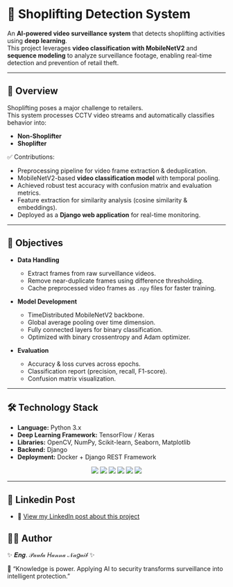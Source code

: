 # 🛒 Shoplifting Detection System 

An **AI-powered video surveillance system** that detects shoplifting activities using **deep learning**.  
This project leverages **video classification with MobileNetV2** and **sequence modeling** to analyze surveillance footage, enabling real-time detection and prevention of retail theft.  

---

## 📖 Overview  

Shoplifting poses a major challenge to retailers.  
This system processes CCTV video streams and automatically classifies behavior into:  

- **Non-Shoplifter**  
- **Shoplifter**  

✅ Contributions:  
- Preprocessing pipeline for video frame extraction & deduplication.  
- MobileNetV2-based **video classification model** with temporal pooling.  
- Achieved robust test accuracy with confusion matrix and evaluation metrics.  
- Feature extraction for similarity analysis (cosine similarity & embeddings).  
- Deployed as a **Django web application** for real-time monitoring.  

---

## 🎯 Objectives  

- **Data Handling**  
  - Extract frames from raw surveillance videos.  
  - Remove near-duplicate frames using difference thresholding.  
  - Cache preprocessed video frames as `.npy` files for faster training.  

- **Model Development**  
  - TimeDistributed MobileNetV2 backbone.  
  - Global average pooling over time dimension.  
  - Fully connected layers for binary classification.  
  - Optimized with binary crossentropy and Adam optimizer.  

- **Evaluation**  
  - Accuracy & loss curves across epochs.  
  - Classification report (precision, recall, F1-score).  
  - Confusion matrix visualization.  

---

## 🛠️ Technology Stack  

- **Language:** Python 3.x  
- **Deep Learning Framework:** TensorFlow / Keras  
- **Libraries:** OpenCV, NumPy, Scikit-learn, Seaborn, Matplotlib  
- **Backend:** Django  
- **Deployment:** Docker + Django REST Framework  

<p align="center">
  <img src="https://img.shields.io/badge/Python-3776AB?style=for-the-badge&logo=python&logoColor=white"/>
  <img src="https://img.shields.io/badge/TensorFlow-FF6F00?style=for-the-badge&logo=tensorflow&logoColor=white"/>
  <img src="https://img.shields.io/badge/Keras-D00000?style=for-the-badge&logo=keras&logoColor=white"/>
  <img src="https://img.shields.io/badge/OpenCV-5C3EE8?style=for-the-badge&logo=opencv&logoColor=white"/>
  <img src="https://img.shields.io/badge/Django-092E20?style=for-the-badge&logo=django&logoColor=white"/>
  <img src="https://img.shields.io/badge/Docker-2496ED?style=for-the-badge&logo=docker&logoColor=white"/>
</p>  

---
## 🔗 Linkedin Post  
- 📢 [View my LinkedIn post about this project]([https://www.linkedin.com/posts/paula-hanna-naguib_shoplifting-detection-project-ai-123456789](https://www.linkedin.com/posts/paula-hanna-7b6b10334_computervision-deeplearning-ai-activity-7376930009208274944-aRdu?utm_source=share&utm_medium=member_desktop&rcm=ACoAAFQrmXoBUuSbWgn-4pgNmS_l-j2hLeyK5tw))

## 👨‍💻 Author

✨ 𝑬𝒏𝒈. 𝒫𝒶𝓊𝓁𝒶 𝐻𝒶𝓃𝓃𝒶 𝒩𝒶𝑔𝓊𝒾𝒷 ✨

📌 “Knowledge is power. Applying AI to security transforms surveillance into intelligent protection.”  

